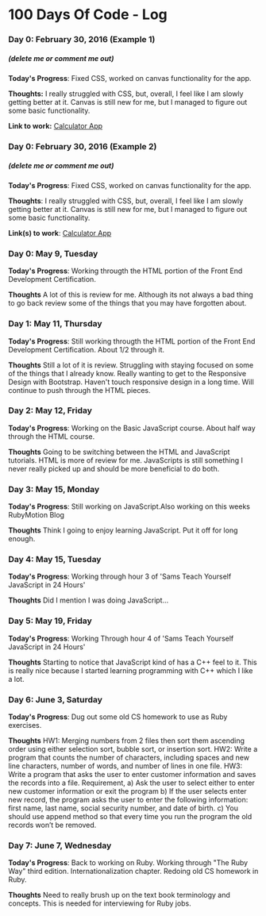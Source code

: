# 100 Days Of Code - Log

### Day 0: February 30, 2016 (Example 1)
##### (delete me or comment me out)

**Today's Progress**: Fixed CSS, worked on canvas functionality for the app.

**Thoughts:** I really struggled with CSS, but, overall, I feel like I am slowly getting better at it. Canvas is still new for me, but I managed to figure out some basic functionality.

**Link to work:** [Calculator App](http://www.example.com)

### Day 0: February 30, 2016 (Example 2)
##### (delete me or comment me out)

**Today's Progress**: Fixed CSS, worked on canvas functionality for the app.

**Thoughts**: I really struggled with CSS, but, overall, I feel like I am slowly getting better at it. Canvas is still new for me, but I managed to figure out some basic functionality.

**Link(s) to work**: [Calculator App](http://www.example.com)


### Day 0: May 9, Tuesday

**Today's Progress**: Working througth the HTML portion of the Front End Development Certification.

**Thoughts** A lot of this is review for me. Although its not always a bad thing to go back review some of the things that you may have forgotten about.

### Day 1: May 11, Thursday

**Today's Progress**: Still working througth the HTML portion of the Front End Development Certification. About 1/2 through it.

**Thoughts** Still a lot of it is review. Struggling with staying focused on some of the things that I already know. Really wanting to get to the Responsive Design with Bootstrap. Haven't touch responsive design in a long time. Will continue to push through the HTML pieces.

### Day 2: May 12, Friday

**Today's Progress**: Working on the Basic JavaScript course. About half way through the HTML course.

**Thoughts** Going to be switching between the HTML and JavaScript tutorials. HTML is more of review for me. JavaScripts is still something I never really picked up and should be more beneficial to do both.

### Day 3: May 15, Monday

**Today's Progress**: Still working on JavaScript.Also working on this weeks RubyMotion Blog

**Thoughts** Think I going to enjoy learning JavaScript. Put it off for long enough.

### Day 4: May 15, Tuesday ###

**Today's Progress**: Working through hour 3 of 'Sams Teach Yourself JavaScript in 24 Hours'

**Thoughts** Did I mention I was doing JavaScript...

### Day 5: May 19, Friday ###

**Today's Progress**: Working Through hour 4 of 'Sams Teach Yourself JavaScript in 24 Hours'

**Thoughts** Starting to notice that JavaScript kind of has a C++ feel to it. This is really nice because I started learning programming with C++ which I like a lot.

### Day 6: June 3, Saturday ###

**Today's Progress**: Dug out some old CS homework to use as Ruby exercises.

**Thoughts** HW1: Merging numbers from 2 files then sort them ascending order using either selection sort, bubble sort, or insertion sort.
             HW2: Write a program that counts the number of characters, including spaces and new line characters, number of words, and number of lines in one file.
             HW3: Write a program that asks the user to enter customer information and saves the records into a file. Requirement,
                a) Ask the user to select either to enter new customer information or exit the program
                b) If the user selects enter new record, the program asks the user to enter the following information: first name, last name, social security number, and date of birth.
                c) You should use append method so that every time you run the program the old records won’t be removed.

### Day 7: June 7, Wednesday ###

**Today's Progress**: Back to working on Ruby. Working through "The Ruby Way" third edition. Internationalization chapter. Redoing old CS homework in Ruby.

**Thoughts** Need to really brush up on the text book terminology and concepts. This is needed for interviewing for Ruby jobs. 
